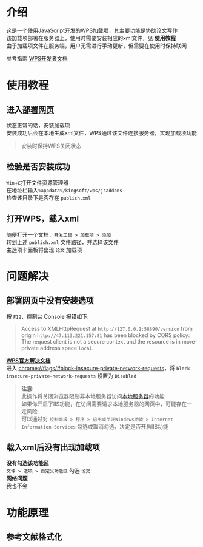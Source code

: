 # 介绍
这是一个使用JavaScript开发的WPS加载项，其主要功能是协助论文写作  
该加载项部署在服务器上，使用时需要安装相应的xml文件，见 **使用教程**  
由于加载项文件在服务端，用户无需进行手动更新，但需要在使用时保持联网  
    
参考指南 [WPS开发者文档](https://qn.cache.wpscdn.cn/encs/doc/office_v19/webhelpframe.htm)
# 使用教程
## 进入[部署网页](http://47.113.221.157:81/wps-addon/publish.html)
状态正常的话，安装加载项  
安装成功后会在本地生成xml文件，WPS通过该文件连接服务器，实现加载项功能
>安装时保持WPS关闭状态
## 检验是否安装成功
`Win`+`E`打开文件资源管理器  
在地址栏输入`%appdata%/kingsoft/wps/jsaddons`  
检查该目录下是否存在 `publish.xml`
## 打开WPS，载入xml
随便打开一个文档，`开发工具 > 加载项 > 添加`  
转到上述 `publish.xml` 文件路径，并选择该文件  
主选项卡面板将出现 `论文` 加载项
# 问题解决
## 部署网页中没有安装选项
按 `F12`，控制台 Console 报错如下:
> Access to XMLHttpRequest at `http://127.0.0.1:58890/version` from origin `http://47.113.221.157:81` has been blocked by CORS policy: The request client is not a secure context and the resource is in more-private address space `local`. 

**[WPS官方解决文档](https://www.kdocs.cn/l/cv7pyp6sqOFC)**  
进入 <chrome://flags/#block-insecure-private-network-requests>，将 `block-insecure-private-network-requests` 设置为 `Disabled`
>**注意**:  
此操作将关闭浏览器限制非本地服务器访问[本地服务器](http://localhost)的功能  
如果你开启了IIS功能，在访问需要请求本地服务器的网页中，可能存在一定风险  
可以通过对 `控制面板 > 程序 > 启用或关闭Windows功能 > Internet Information Services` 勾选或取消勾选，决定是否开启IIS功能
## 载入xml后没有出现加载项
**没有勾选该功能区**  
`文件 > 选项 > 自定义功能区` 勾选 `论文`  
**网络问题**  
我也不会
# 功能原理
## 参考文献格式化

